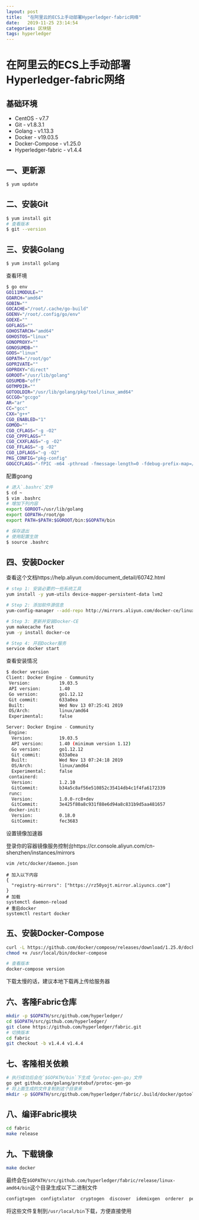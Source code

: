 ```yaml
---
layout: post
title:  "在阿里云的ECS上手动部署Hyperledger-fabric网络"
date:   2019-11-25 23:14:54
categories: 区块链
tags: hyperledger
---
```


# 在阿里云的ECS上手动部署Hyperledger-fabric网络

## 基础环境

* CentOS - v7.7
* Git - v1.8.3.1
* Golang - v1.13.3
* Docker - v19.03.5
* Docker-Compose - v1.25.0
* Hyperledger-fabric - v1.4.4



## 一、更新源

```sh
$ yum update
```



## 二、安装Git

```sh
$ yum install git
# 查看版本
$ git --version
```



## 三、安装Golang

```sh
$ yum install golang
```

查看环境

```sh
$ go env
GO111MODULE=""
GOARCH="amd64"
GOBIN=""
GOCACHE="/root/.cache/go-build"
GOENV="/root/.config/go/env"
GOEXE=""
GOFLAGS=""
GOHOSTARCH="amd64"
GOHOSTOS="linux"
GONOPROXY=""
GONOSUMDB=""
GOOS="linux"
GOPATH="/root/go"
GOPRIVATE=""
GOPROXY="direct"
GOROOT="/usr/lib/golang"
GOSUMDB="off"
GOTMPDIR=""
GOTOOLDIR="/usr/lib/golang/pkg/tool/linux_amd64"
GCCGO="gccgo"
AR="ar"
CC="gcc"
CXX="g++"
CGO_ENABLED="1"
GOMOD=""
CGO_CFLAGS="-g -O2"
CGO_CPPFLAGS=""
CGO_CXXFLAGS="-g -O2"
CGO_FFLAGS="-g -O2"
CGO_LDFLAGS="-g -O2"
PKG_CONFIG="pkg-config"
GOGCCFLAGS="-fPIC -m64 -pthread -fmessage-length=0 -fdebug-prefix-map=/tmp/go-build981408195=/tmp/go-build -gno-record-gcc-switches"
```

配置goang

```sh
# 进入`.bashrc`文件
$ cd ~
$ vim .bashrc
# 增加下列内容
export GOROOT=/usr/lib/golang
export GOPATH=/root/go
export PATH=$PATH:$GOROOT/bin:$GOPATH/bin

# 保存退出
# 使用配置生效
$ source .bashrc
```



## 四、安装Docker

查看这个文档https://help.aliyun.com/document_detail/60742.html

```sh
# step 1: 安装必要的一些系统工具
yum install -y yum-utils device-mapper-persistent-data lvm2

# Step 2: 添加软件源信息
yum-config-manager --add-repo http://mirrors.aliyun.com/docker-ce/linux/centos/docker-ce.repo

# Step 3: 更新并安装Docker-CE
yum makecache fast
yum -y install docker-ce

# Step 4: 开启Docker服务
service docker start

```

查看安装情况

```sh
$ docker version
Client: Docker Engine - Community
 Version:           19.03.5
 API version:       1.40
 Go version:        go1.12.12
 Git commit:        633a0ea
 Built:             Wed Nov 13 07:25:41 2019
 OS/Arch:           linux/amd64
 Experimental:      false

Server: Docker Engine - Community
 Engine:
  Version:          19.03.5
  API version:      1.40 (minimum version 1.12)
  Go version:       go1.12.12
  Git commit:       633a0ea
  Built:            Wed Nov 13 07:24:18 2019
  OS/Arch:          linux/amd64
  Experimental:     false
 containerd:
  Version:          1.2.10
  GitCommit:        b34a5c8af56e510852c35414db4c1f4fa6172339
 runc:
  Version:          1.0.0-rc8+dev
  GitCommit:        3e425f80a8c931f88e6d94a8c831b9d5aa481657
 docker-init:
  Version:          0.18.0
  GitCommit:        fec3683
```

设置镜像加速器

登录你的容器镜像服务控制台https://cr.console.aliyun.com/cn-shenzhen/instances/mirrors

```shell
vim /etc/docker/daemon.json

# 加入以下内容
{
  "registry-mirrors": ["https://rz50yojt.mirror.aliyuncs.com"]
}
# 加载
systemctl daemon-reload
# 重启docker
systemctl restart docker

```



## 五、安装Docker-Compose

```sh
curl -L https://github.com/docker/compose/releases/download/1.25.0/docker-compose-`uname -s`-`uname -m` -o /usr/local/bin/docker-compose
chmod +x /usr/local/bin/docker-compose

# 查看版本
docker-compose version
```

下载太慢的话，建议本地下载再上传给服务器



## 六、客隆Fabric仓库

```sh
mkdir -p $GOPATH/src/github.com/hyperledger/
cd $GOPATH/src/github.com/hyperledger/
git clone https://github.com/hyperledger/fabric.git
# 切换版本
cd fabric
git checkout -b v1.4.4 v1.4.4
```



## 七、客隆相关依赖

```sh
# 执行成功后会在`$GOPATH/bin`下生成「protoc-gen-go」文件
go get github.com/golang/protobuf/protoc-gen-go
# 将上面生成的文件复制到这个目录来
mkdir -p $GOPATH/src/github.com/hyperledger/fabric/.build/docker/gotools/bin
```



## 八、编译Fabric模块

```sh
cd fabric
make release
```



## 九、下载镜像

```sh
make docker
```

最终会在`$GOPATH/src/github.com/hyperledger/fabric/release/linux-amd64/bin`这个目录生成以下二进制文件

```sh
configtxgen  configtxlator  cryptogen  discover  idemixgen  orderer  peer
```

将这些文件复制到`/usr/local/bin`下载，方便直接使用